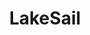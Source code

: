 ---
git: https://github.com/lakehq/sail
linkedin: https://linkedin.com/company/lakesail
logohandle: lakesail
sort: lakesail
title: LakeSail
website: https://lakesail.com/
---